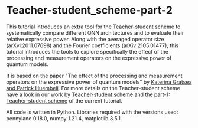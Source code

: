 # Teacher-student_scheme-part-2

This tutorial introduces an extra tool for the [Teacher-student scheme](https://github.com/KaterinaGratsea/Teacher-student_scheme) to systematically compare different QNN architectures and to evaluate their relative expressive power. Along with the averaged operator size (arXvi:2011.07698) and the Fourier coefficients (arXiv:2105.01477), this tutorial introduces the tools to explore specifically the effect of the processing and measurement operators on the expressive power of quantum models.

It is based on the paper "The effect of the processing and measurement operators on the expressive power of quantum models" by [Katerina Gratsea and Patrick Huembeli](https://arxiv.org/abs/). For more details on the Teacher-student scheme have a look in our work by [Teacher-student scheme](https://arxiv.org/abs/2105.01477) and the part-1: [Teacher-student scheme](https://github.com/KaterinaGratsea/Teacher-student_scheme) of the current tutorial.

All code is written in Python. Libraries required with the versions used: pennylane 0.18.0, numpy 1.21.4, matplotlib 3.5.1.
